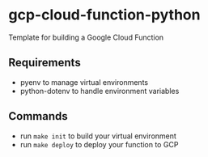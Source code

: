 # gcp-cloud-function-python
Template for building a Google Cloud Function


## Requirements 

* pyenv to manage virtual environments
* python-dotenv to handle environment variables


## Commands

* run `make init` to build your virtual environment
* run `make deploy` to deploy your function to GCP
